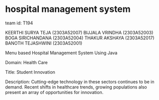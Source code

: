 # hospital management system
team id: T194

KEERTHI SURYA TEJA (2303A52007)
BIJJALA VRINDHA (2303A52003)
BOGA SIRICHANDANA (2303A52004)
THAKUR AKSHAYA (2303A52017)
BANOTH TEJASHWINI (2303A52001)

Menu based Hospital Management System Using Java

Domain: Health Care

Title: Student Innovation

Description: Cutting-edge technology in these sectors continues to be in demand. Recent shifts in healthcare trends, growing populations also present an array of opportunities for innovation.
